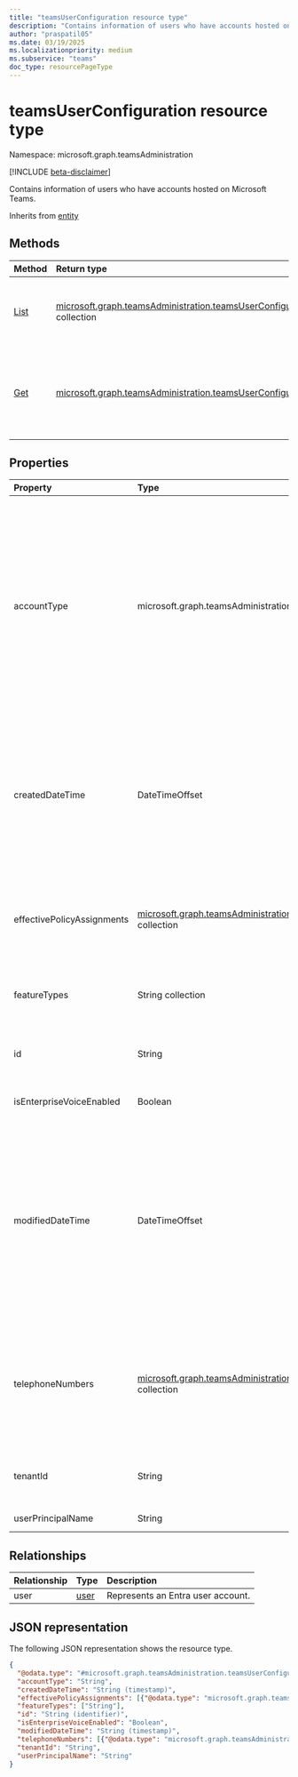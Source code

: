 ```yaml
---
title: "teamsUserConfiguration resource type"
description: "Contains information of users who have accounts hosted on Microsoft Teams."
author: "praspatil05"
ms.date: 03/19/2025
ms.localizationpriority: medium
ms.subservice: "teams"
doc_type: resourcePageType
---
```


# teamsUserConfiguration resource type

Namespace: microsoft.graph.teamsAdministration

[!INCLUDE [beta-disclaimer](../../includes/beta-disclaimer.md)]

Contains information of users who have accounts hosted on Microsoft Teams.

Inherits from [entity](../resources/entity.md)

## Methods
|Method|Return type|Description|
|:---|:---|:---|
|[List](../api/teamsadministration-teamsadminroot-list-userconfigurations.md)|[microsoft.graph.teamsAdministration.teamsUserConfiguration](../resources/teamsadministration-teamsuserconfiguration.md) collection|Get user configurations for all Teams users who belong to a tenant.|
|[Get](../api/teamsadministration-teamsuserconfiguration-get.md)|[microsoft.graph.teamsAdministration.teamsUserConfiguration](../resources/teamsadministration-teamsuserconfiguration.md)|Read the Teams user configurations for a specific user using their ID (the user's identifier).|

## Properties
|Property|Type|Description|
|:---|:---|:---|
|accountType|microsoft.graph.teamsAdministration.accountType|The type of the account in the Teams context. The possible values are: `user`, `resourceAccount`, `guest`, `sfbOnPremUser`, `unknown`, `unknownFutureValue`, `ineligibleUser`. Use the `Prefer: include-unknown-enum-members` request header to get the following value from this enum [evolvable enum](/graph/best-practices-concept#handling-future-members-in-evolvable-enumerations): `ineligibleUser`.|
|createdDateTime|DateTimeOffset|The date and time when the user was created. The timestamp represents date and time information using ISO 8601 format and is always in UTC time. For example, midnight UTC on Jan 1, 2014 is `2014-01-01T00:00:00Z`.|
|effectivePolicyAssignments|[microsoft.graph.teamsAdministration.effectivePolicyAssignment](../resources/teamsadministration-effectivepolicyassignment.md) collection|Contains the user's effective policy assignments, with each assignment including **policyType** and **policyAssignment** details.|
|featureTypes|String collection|The Teams features enabled for a given user based on licensing or service plan.|
|id|String|The unique identifier (GUID) for a user in Microsoft Entra. Inherits from [entity](../resources/entity.md).|
|isEnterpriseVoiceEnabled|Boolean|Indicates whether voice capability is enabled.|
|modifiedDateTime|DateTimeOffset|The date and time when this object was last modified. The system updates the value each time the object is changed. The timestamp represents date and time information using ISO 8601 format and is always in UTC time. For example, midnight UTC on Jan 1, 2014 is `2014-01-01T00:00:00Z`.|
|telephoneNumbers|[microsoft.graph.teamsAdministration.assignedTelephoneNumber](../resources/teamsadministration-assignedtelephonenumber.md) collection|Includes both the telephone number and its corresponding assignment category. The assignment category can include values such as `primary`, `private`, and `alternate`.|
|tenantId|String|The unique identifier of the tenant in Entra to which this user is assigned. |
|userPrincipalName|String|The sign-in address of the user.|

## Relationships
|Relationship|Type|Description|
|:---|:---|:---|
|user|[user](../resources/user.md)|Represents an Entra user account.|

## JSON representation
The following JSON representation shows the resource type.
<!-- {
  "blockType": "resource",
  "keyProperty": "id",
  "@odata.type": "microsoft.graph.teamsAdministration.teamsUserConfiguration",
  "openType": false
}
-->
``` json
{
  "@odata.type": "#microsoft.graph.teamsAdministration.teamsUserConfiguration",
  "accountType": "String",
  "createdDateTime": "String (timestamp)",
  "effectivePolicyAssignments": [{"@odata.type": "microsoft.graph.teamsAdministration.effectivePolicyAssignment"}],
  "featureTypes": ["String"],
  "id": "String (identifier)",
  "isEnterpriseVoiceEnabled": "Boolean",
  "modifiedDateTime": "String (timestamp)",
  "telephoneNumbers": [{"@odata.type": "microsoft.graph.teamsAdministration.assignedTelephoneNumber"}],
  "tenantId": "String",
  "userPrincipalName": "String"
}
```

